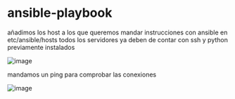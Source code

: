 # ansible-playbook

añadimos los host a los que queremos mandar instrucciones con ansible en etc/ansible/hosts
todos los servidores ya deben de contar con ssh y python previamente instalados

![image](https://github.com/Juan-Angel-Cepeda/ansible-playbook/assets/64997489/b25ff5df-3a6f-480b-934e-c38fd3db87da)

mandamos un ping para comprobar las conexiones

![image](https://github.com/Juan-Angel-Cepeda/ansible-playbook/assets/64997489/29174de2-0469-4661-8657-e794321cf67a)

